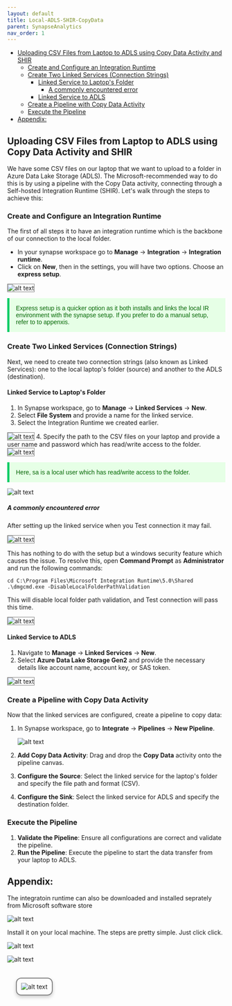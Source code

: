 ```yaml
---
layout: default
title: Local-ADLS-SHIR-CopyData
parent: SynapseAnalytics
nav_order: 1
---
```


- [Uploading CSV Files from Laptop to ADLS using Copy Data Activity and SHIR](#uploading-csv-files-from-laptop-to-adls-using-copy-data-activity-and-shir)
  - [Create and Configure an Integration Runtime](#create-and-configure-an-integration-runtime)
  - [Create Two Linked Services (Connection Strings)](#create-two-linked-services-connection-strings)
    - [Linked Service to Laptop's Folder](#linked-service-to-laptops-folder)
      - [A commonly encountered error](#a-commonly-encountered-error)
    - [Linked Service to ADLS](#linked-service-to-adls)
  - [Create a Pipeline with Copy Data Activity](#create-a-pipeline-with-copy-data-activity)
  - [Execute the Pipeline](#execute-the-pipeline)
- [Appendix:](#appendix)

## Uploading CSV Files from Laptop to ADLS using Copy Data Activity and SHIR

We have some CSV files on our laptop that we want to upload to a folder in Azure Data Lake Storage (ADLS). The Microsoft-recommended way to do this is by using a pipeline with the Copy Data activity, connecting through a Self-hosted Integration Runtime (SHIR). Let's walk through the steps to achieve this:

### Create and Configure an Integration Runtime

The first of all steps it to have an integration runtime which is the backbone of our connection to the local folder. 
- In your synapse workspace go to **Manage** -> **Integration** -> **Integration runtime**. 
- Click on **New**, then in the settings, you will have two options. Choose an **express setup**.
<img src="image-17.png" alt="alt text" style="border: 1px solid gray;" />



   <p style="color: #006600; font-family: 'Trebuchet MS', Helvetica, sans-serif; background-color: #e6ffe6; padding: 15px; border-left: 5px solid #00cc66;">
   Express setup is a quicker option as it both installs and links the local IR environment with the synapse setup. If you prefer to do a manual setup, refer to to appenxis.
   </p>

### Create Two Linked Services (Connection Strings)

Next, we need to create two connection strings (also known as Linked Services): one to the local laptop's folder (source) and another to the ADLS (destination).

#### Linked Service to Laptop's Folder

1. In Synapse workspace, go to **Manage** -> **Linked Services** -> **New**.
2. Select **File System** and provide a name for the linked service.
3. Select the Integration Runtime we created earlier.
<img src="image-18.png" alt="alt text" style="border: 1px solid gray;" />
4. Specify the path to the CSV files on your laptop and provide a user name and password which has read/write access to the folder.
<img src="image-19.png" alt="alt text" style="border: 1px solid gray;" />

   <p style="color: #006600; font-family: 'Trebuchet MS', Helvetica, sans-serif; background-color: #e6ffe6; padding: 15px; border-left: 5px solid #00cc66;">
   Here, sa is a local user which  has read/write access to the folder. 
   </p>
   
   ![alt text](image-12.png)

##### A commonly encountered error

After setting up the linked service when you Test connection it may  fail. 

   <img src="image-13.png" alt="alt text" style="border: 1px solid gray;" />

This has nothing to do with the setup but a windows security feature which causes the issue. To resolve this, open **Command Prompt** as **Administrator** and run the following commands:

   ```shell
   cd C:\Program Files\Microsoft Integration Runtime\5.0\Shared
   .\dmgcmd.exe -DisableLocalFolderPathValidation
   ```

This will disable local folder path validation, and Test connection will pass this time.

   <img src="image-15.png" alt="alt text" style="border: 1px solid gray;" />

#### Linked Service to ADLS

1. Navigate to **Manage** -> **Linked Services** -> **New**.
2. Select **Azure Data Lake Storage Gen2** and provide the necessary details like account name, account key, or SAS token.
<img src="image-14.png" alt="alt text" style="border: 1px solid gray;" />

### Create a Pipeline with Copy Data Activity

Now that the linked services are configured, create a pipeline to copy data:

1. In Synapse workspace, go to **Integrate** -> **Pipelines** -> **New Pipeline**.

   ![alt text](image-20.png)

2. **Add Copy Data Activity**: Drag and drop the **Copy Data** activity onto the pipeline canvas.
3. **Configure the Source**: Select the linked service for the laptop's folder and specify the file path and format (CSV).
4. **Configure the Sink**: Select the linked service for ADLS and specify the destination folder.

### Execute the Pipeline

1. **Validate the Pipeline**: Ensure all configurations are correct and validate the pipeline.
2. **Run the Pipeline**: Execute the pipeline to start the data transfer from your laptop to ADLS.

## Appendix:

The integratoin runtime  can also be downloaded and installed seprately from Microsoft software store

![alt text](image-5.png)

Install it on your local machine. The steps are pretty simple. Just click click.
    
![alt text](image-6.png)

![alt text](image-16.png)


<img src="image-19.png" alt="alt text" style="
    border: 2px solid gray;
    border-radius: 12px;
    box-shadow: 0px 4px 8px rgba(0, 0, 0, 0.2);
    margin: 20px;
    padding: 10px;
    width: auto; /* Adjust as needed */
    height: auto; /* Maintain aspect ratio */
    transition: transform 0.2s;
" onmouseover="this.style.transform='scale(3.05)'" onmouseout="this.style.transform='scale(1)'"/>

